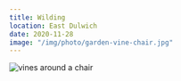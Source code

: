 ```yaml
---
title: Wilding
location: East Dulwich
date: 2020-11-28
image: "/img/photo/garden-vine-chair.jpg"
---
```


![vines around a chair](/img/photo/garden-vine-chair.jpg)
